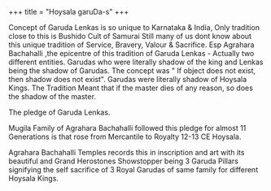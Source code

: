 +++
title = "Hoysala garuDa-s"
+++

Concept of Garuda Lenkas is so unique to Karnataka & India, Only tradition close to this is Bushido Cult of Samurai Still many of us dont know about this unique tradition of Service, Bravery, Valour & Sacrifice. Esp Agrahara Bachahalli ,the epicentre of this tradition of Garuda Lenkas - Actually two different entities. Garudas who were literally shadow of the king and Lenkas being the shadow of Garudas. The concept was " If object does not exist, then shadow does not exist". Garudas were literally shadow of Hoysala Kings. The Tradition Meant that if the master dies of any reason, so does the shadow of the master. 

The pledge of Garuda Lenkas. 

Mugila Family of Agrahara Bachahalli followed this pledge for almost 11 Generations is that rose from Mercantile to Royalty 12-13 CE Hoysala.  

Agrahara Bachahalli Temples records this in inscription and art with its beautiful and Grand Herostones Showstopper being 3 Garuda Pillars signifying the self sacrifice of 3 Royal Garudas of same family for different Hoysala Kings.